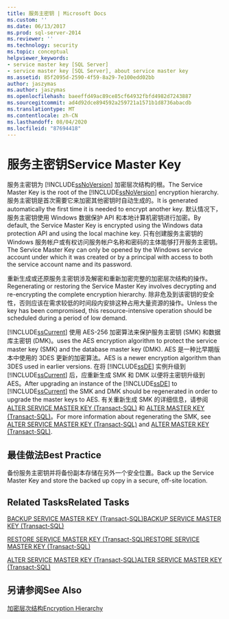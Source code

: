 ```yaml
---
title: 服务主密钥 | Microsoft Docs
ms.custom: ''
ms.date: 06/13/2017
ms.prod: sql-server-2014
ms.reviewer: ''
ms.technology: security
ms.topic: conceptual
helpviewer_keywords:
- service master key [SQL Server]
- service master key [SQL Server], about service master key
ms.assetid: 85f2095d-2590-4f59-8a29-7e100edd02bb
author: jaszymas
ms.author: jaszymas
ms.openlocfilehash: baeeffd49ac89ce85cf64932fbfd4982d7243887
ms.sourcegitcommit: ad4d92dce894592a259721a1571b1d8736abacdb
ms.translationtype: MT
ms.contentlocale: zh-CN
ms.lasthandoff: 08/04/2020
ms.locfileid: "87694418"
---
```

# <a name="service-master-key"></a><span data-ttu-id="24a5b-102">服务主密钥</span><span class="sxs-lookup"><span data-stu-id="24a5b-102">Service Master Key</span></span>
  <span data-ttu-id="24a5b-103">服务主密钥为 [!INCLUDE[ssNoVersion](../../../includes/ssnoversion-md.md)] 加密层次结构的根。</span><span class="sxs-lookup"><span data-stu-id="24a5b-103">The Service Master Key is the root of the [!INCLUDE[ssNoVersion](../../../includes/ssnoversion-md.md)] encryption hierarchy.</span></span> <span data-ttu-id="24a5b-104">服务主密钥是首次需要它来加密其他密钥时自动生成的。</span><span class="sxs-lookup"><span data-stu-id="24a5b-104">It is generated automatically the first time it is needed to encrypt another key.</span></span> <span data-ttu-id="24a5b-105">默认情况下，服务主密钥使用 Windows 数据保护 API 和本地计算机密钥进行加密。</span><span class="sxs-lookup"><span data-stu-id="24a5b-105">By default, the Service Master Key is encrypted using the Windows data protection API and using the local machine key.</span></span> <span data-ttu-id="24a5b-106">只有创建服务主密钥的 Windows 服务帐户或有权访问服务帐户名称和密码的主体能够打开服务主密钥。</span><span class="sxs-lookup"><span data-stu-id="24a5b-106">The Service Master Key can only be opened by the Windows service account under which it was created or by a principal with access to both the service account name and its password.</span></span>  
  
 <span data-ttu-id="24a5b-107">重新生成或还原服务主密钥涉及解密和重新加密完整的加密层次结构的操作。</span><span class="sxs-lookup"><span data-stu-id="24a5b-107">Regenerating or restoring the Service Master Key involves decrypting and re-encrypting the complete encryption hierarchy.</span></span> <span data-ttu-id="24a5b-108">除非危及到该密钥的安全性，否则应该在需求较低的时间段内安排这种占用大量资源的操作。</span><span class="sxs-lookup"><span data-stu-id="24a5b-108">Unless the key has been compromised, this resource-intensive operation should be scheduled during a period of low demand.</span></span>  
  
 [!INCLUDE[ssCurrent](../../../includes/sscurrent-md.md)] <span data-ttu-id="24a5b-109">使用 AES-256 加密算法来保护服务主密钥 (SMK) 和数据库主密钥 (DMK)。</span><span class="sxs-lookup"><span data-stu-id="24a5b-109">uses the AES encryption algorithm to protect the service master key (SMK) and the database master key (DMK).</span></span> <span data-ttu-id="24a5b-110">AES 是一种比早期版本中使用的 3DES 更新的加密算法。</span><span class="sxs-lookup"><span data-stu-id="24a5b-110">AES is a newer encryption algorithm than 3DES used in earlier versions.</span></span> <span data-ttu-id="24a5b-111">在将 [!INCLUDE[ssDE](../../../includes/ssde-md.md)] 实例升级到 [!INCLUDE[ssCurrent](../../../includes/sscurrent-md.md)] 后，应重新生成 SMK 和 DMK 以便将主密钥升级到 AES。</span><span class="sxs-lookup"><span data-stu-id="24a5b-111">After upgrading an instance of the [!INCLUDE[ssDE](../../../includes/ssde-md.md)] to [!INCLUDE[ssCurrent](../../../includes/sscurrent-md.md)] the SMK and DMK should be regenerated in order to upgrade the master keys to AES.</span></span> <span data-ttu-id="24a5b-112">有关重新生成 SMK 的详细信息，请参阅 [ALTER SERVICE MASTER KEY (Transact-SQL)](/sql/t-sql/statements/alter-service-master-key-transact-sql) 和 [ALTER MASTER KEY (Transact-SQL)](/sql/t-sql/statements/alter-master-key-transact-sql)。</span><span class="sxs-lookup"><span data-stu-id="24a5b-112">For more information about regenerating the SMK, see [ALTER SERVICE MASTER KEY &#40;Transact-SQL&#41;](/sql/t-sql/statements/alter-service-master-key-transact-sql) and [ALTER MASTER KEY &#40;Transact-SQL&#41;](/sql/t-sql/statements/alter-master-key-transact-sql).</span></span>  
  
## <a name="best-practice"></a><span data-ttu-id="24a5b-113">最佳做法</span><span class="sxs-lookup"><span data-stu-id="24a5b-113">Best Practice</span></span>  
 <span data-ttu-id="24a5b-114">备份服务主密钥并将备份副本存储在另外一个安全位置。</span><span class="sxs-lookup"><span data-stu-id="24a5b-114">Back up the Service Master Key and store the backed up copy in a secure, off-site location.</span></span>  
  
## <a name="related-tasks"></a><span data-ttu-id="24a5b-115">Related Tasks</span><span class="sxs-lookup"><span data-stu-id="24a5b-115">Related Tasks</span></span>  
 [<span data-ttu-id="24a5b-116">BACKUP SERVICE MASTER KEY (Transact-SQL)</span><span class="sxs-lookup"><span data-stu-id="24a5b-116">BACKUP SERVICE MASTER KEY &#40;Transact-SQL&#41;</span></span>](/sql/t-sql/statements/backup-service-master-key-transact-sql)  
  
 [<span data-ttu-id="24a5b-117">RESTORE SERVICE MASTER KEY (Transact-SQL)</span><span class="sxs-lookup"><span data-stu-id="24a5b-117">RESTORE SERVICE MASTER KEY &#40;Transact-SQL&#41;</span></span>](/sql/t-sql/statements/restore-service-master-key-transact-sql)  
  
 [<span data-ttu-id="24a5b-118">ALTER SERVICE MASTER KEY (Transact-SQL)</span><span class="sxs-lookup"><span data-stu-id="24a5b-118">ALTER SERVICE MASTER KEY &#40;Transact-SQL&#41;</span></span>](/sql/t-sql/statements/alter-service-master-key-transact-sql)  
  
## <a name="see-also"></a><span data-ttu-id="24a5b-119">另请参阅</span><span class="sxs-lookup"><span data-stu-id="24a5b-119">See Also</span></span>  
 [<span data-ttu-id="24a5b-120">加密层次结构</span><span class="sxs-lookup"><span data-stu-id="24a5b-120">Encryption Hierarchy</span></span>](encryption-hierarchy.md)  
  
  
